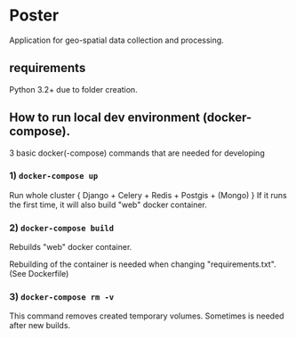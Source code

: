 # Poster

Application for geo-spatial data collection and processing. 

## requirements

Python 3.2+ due to folder creation.

## How to run local dev environment (docker-compose).
3 basic docker(-compose) commands that are needed for developing

### 1) `docker-compose up`
Run whole cluster { Django + Celery + Redis + Postgis + (Mongo) } 
If it runs the first time, it will also build "web" docker container.


### 2) `docker-compose build`
Rebuilds "web" docker container.
 
Rebuilding of the container is needed when changing "requirements.txt".
(See Dockerfile)

### 3) `docker-compose rm -v`
This command removes created temporary volumes. 
Sometimes is needed after new builds.


